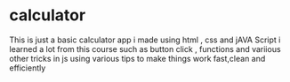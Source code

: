 # calculator
This is just a basic calculator app i made using html , css and jAVA Script 
i learned a lot from this course such as button click , functions and variious other tricks in js 
using various tips to make things work fast,clean and efficiently 
